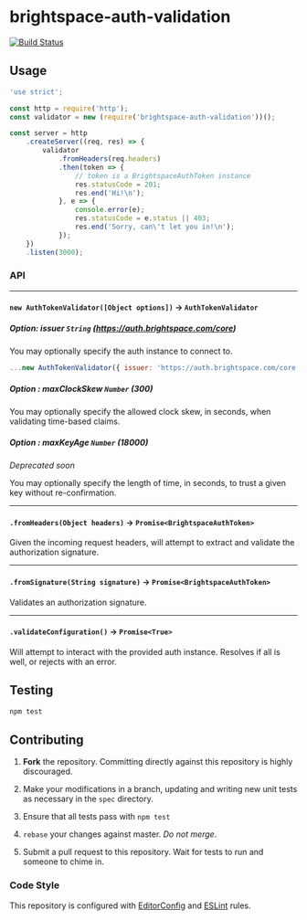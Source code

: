 # brightspace-auth-validation
[![Build Status](https://travis-ci.org/Brightspace/node-auth-validation.svg?branch=master)](https://travis-ci.org/Brightspace/node-auth-validation)

## Usage

```js
'use strict';

const http = require('http');
const validator = new (require('brightspace-auth-validation'))();

const server = http
	.createServer((req, res) => {
		validator
			.fromHeaders(req.headers)
			.then(token => {
				// token is a BrightspaceAuthToken instance
				res.statusCode = 201;
				res.end('Hi!\n');
			}, e => {
				console.error(e);
				res.statusCode = e.status || 403;
				res.end('Sorry, can\'t let you in!\n');
			});
	})
	.listen(3000);
```

### API

---

#### `new AuthTokenValidator([Object options])` -> `AuthTokenValidator`

##### Option: issuer `String` _(https://auth.brightspace.com/core)_

You may optionally specify the auth instance to connect to.

```js
...new AuthTokenValidator({ issuer: 'https://auth.brightspace.com/core' });
```

##### Option : maxClockSkew `Number` _(300)_

You may optionally specify the allowed clock skew, in seconds, when validating
time-based claims.

##### Option : maxKeyAge `Number` _(18000)_

_Deprecated soon_

You may optionally specify the length of time, in seconds, to trust a given key
without re-confirmation.

---

#### `.fromHeaders(Object headers)` -> `Promise<BrightspaceAuthToken>`

Given the incoming request headers, will attempt to extract and validate the
authorization signature.

---

#### `.fromSignature(String signature)` -> `Promise<BrightspaceAuthToken>`

Validates an authorization signature.

---

#### `.validateConfiguration()` -> `Promise<True>`

Will attempt to interact with the provided auth instance. Resolves if all is
well, or rejects with an error.


## Testing

```bash
npm test
```

## Contributing

1. **Fork** the repository. Committing directly against this repository is
   highly discouraged.

2. Make your modifications in a branch, updating and writing new unit tests
   as necessary in the `spec` directory.

3. Ensure that all tests pass with `npm test`

4. `rebase` your changes against master. *Do not merge*.

5. Submit a pull request to this repository. Wait for tests to run and someone
   to chime in.

### Code Style

This repository is configured with [EditorConfig][EditorConfig] and
[ESLint][ESLint] rules.

[EditorConfig]: http://editorconfig.org/
[ESLint]: http://eslint.org
